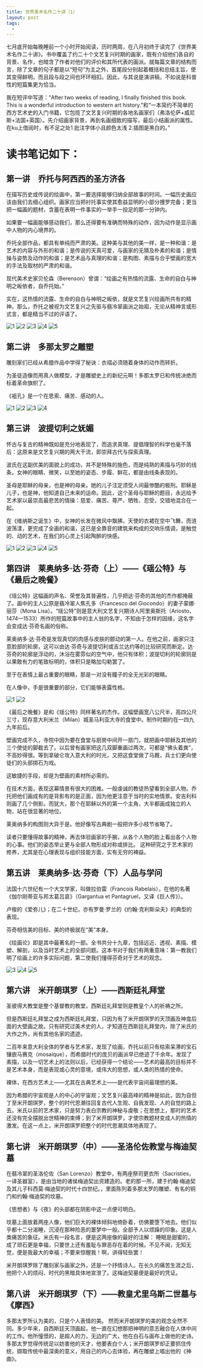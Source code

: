 ```yaml
---
title: 世界美术名作二十讲（1）
layout: post
tags:
  -
---
```

七月底开始每晚睡前一个小时开始阅读，历时两周，在八月初终于读完了《世界美术名作二十讲》。书中覆盖了约二十个文艺复兴时期的画家，既有介绍他们各自的背景、名作，也暗含了作者对他们的评价和其所代表的画派。就每篇文章的结构而言，除了文章的句子都是以“短句”为主之外，首尾段分别起着概括和总结主旨，使其变得鲜明，而且段与段之间也环环相扣。因此，与其说是演讲稿，不如说是科普性的短篇集更为恰当。

我在短评中写道：“After two weeks of reading, I finally finished this book. This is a wonderful introduction to western art history.”和“一本简约不简单的西方艺术史的入门书籍，它包揽了文艺复兴时期的各地名画家们（弗洛伦萨+威尼斯+法国+英国）。先介绍画家背景，再到名画细致的描写，最后小结画派的属性。在ku上借阅时，有不足之处1.批注字体小且颜色太浅 2.插图是黑白的。”

# 读书笔记如下：

## 第一讲　乔托与阿西西的圣方济各

在描写历史或传说的绘画中，第一要选择能够归纳全部故事的时间。一幅历史画应该由我们去细心组织。画家应当把衬托事实使其愈益显明的小部分捜罗完备；更当把一幅画的题材，含蓄在表明一件事实的一举手一投足的那一分钟内。

如果要一幅画能够感动我们，那么还得要有准确而特殊的动作，因为动作是显示画中人物的内心境界的。

乔托全部作品，都具有单纯而严肃的美。这种美与其他的美一样，是一种和谐：是艺术的内容与外形的和谐；是传说的天真可爱，与画家的无猜及朴素的和谐；是情操与姿势及动作的和谐；是艺术品与真理的和谐；是构图、素描与合乎壁画的宽大的手法及取材的严肃的和谐。

现代美术史家贝伦森（Berenson）曾谓：“绘画之有热情的流露、生命的自白与神明之皈依者，自乔托始。”

实在，这热情的流露、生命的自白与神明之皈依，就是文艺复兴绘画所共有的精神。那么，乔托之被视为文艺复兴之先驱与翡冷翠画派之始祖，无论从精神言或形式言，都是精当不过的评语了。

![1](/img/乔托1.png)
![2](/img/乔托2.png)
![3](/img/乔托3.png)
![4](/img/乔托4.png)
![5](/img/乔托5.png)

## 第二讲　多那太罗之雕塑

雕刻家们已经从希腊作品中学得了秘诀：衣褶必须随着身体的动作而转折。

为圣徒造像而用真人做模型，才是雕塑史上的新纪元啊！多那太罗已和传统决绝而标着革命旗帜了。

《袓孔》是一个在思索、痛苦、感动的人。

![1](/img/多纳泰罗1.png)
![2](/img/多纳泰罗2.png)
![3](/img/多纳泰罗3.png)
![4](/img/多纳泰罗4.png)

## 第三讲　波提切利之妩媚

怀古与复古的精神既如是充分地表现了，而追求真理、提倡理智的科学也毫不落后：这原来是文艺复兴期的两大干流，即崇拜古代与探索真理。

波氏在这副优美的面貌上的成功，并不是特殊的施色，而是纯熟的素描与巧妙的线条。女神的眼睛、微笑，以至她的姿态、步履、鲜花，都是由线条表现的。

圣母是耶稣的母亲，也是神的母亲。她的儿子注定须受人间最惨酷的极刑。耶稣是儿子，也是神，他知道自己未来的运命。因此，这个圣母与耶稣的题目，永远给予艺术家以最崇高最悲苦的情操：慈爱、痛苦、尊严、牺牲、忍受，交错地混合在一起。

在《维纳斯之诞生》中，女神的长发在微风中飘拂，天使的衣裙在空中飞舞，而涟波荡漾，更完成了全画的和谐，这已是全靠音的建筑来构成的交响乐情调，是触觉的、动的艺术，在我们的心灵上引起陶醉的快感。

![1](/img/波提切利1.png)
![2](/img/波提切利2.png)
![3](/img/波提切利3.png)
![4](/img/波提切利4.png)
![5](/img/波提切利5.png)

## 第四讲　莱奥纳多·达·芬奇（上）——《瑶公特》与《最后之晚餐》

《瑶公特》这幅画的声名、荣誉及其普遍性，几乎把达·芬奇的其他的杰作都掩蔽了。画中的主人公原是翡冷翠人焦孔多（Francesco del Giocondo）的妻子蒙娜·丽莎（Mona Lisa）。“瑶公特”则是意大利文艺复兴期诗人阿里奥斯托（Ariosto，1474—1533）所作的短篇故事中的主人翁的名字，不知由于怎样的因缘，这名字会变成达·芬奇名画的俗称。

莱奥纳多·达·芬奇是发现真切的肉感与皮肤的颤动的第一人。在他之前，画家只注意脸部的轮廓，这可以由达·芬奇与波提切利或吉兰达约等的比较研究而断定。达·芬奇的轮廓是浮动的，沐浴在雾雰似的空气中，他只有体积；波提切利的轮廓则是以果敢有力的笔致标明的，体积只是略加勾勒罢了。

至于在表情上最占重要的眼睛，那是一对没有瞳子的全无光彩的眼睛。

在人像中，手是很重要的部分，它们能够表露性格。

![1](/img/达芬奇1.png)
![2](/img/达芬奇2.png)

《最后之晚餐》是和《瑶公特》同样著名的杰作。这幅壁画宽八公尺半，高四公尺三寸，现存意大利米兰（Milan）城圣马利亚大寺的食堂中。制作时期约在一四九九年前后。

壁画完成不久，寺院中因为要在食堂与厨房中间开一扇门，就把画中耶稣及其他的三个使徒的脚截去了。以后曾有画家把这几双脚重画过两次，可都是“佛头着粪”，不高妙得很。等到拿破仑攻入意大利的时光，又把这食堂做了马厩，兵士们更向使徒们的头部掷石为戏。

这敏捷的手段，却是为壁画的素材所必需的。

在技术方面，表现这幕情景有很大的困难。一般虔诚的教徒热望看到全部人物。乔托把他们画成有的是背影有的是正面，因为他更注意于当时的实地情景。安吉利科则画了几个侧影。而犹大，那个在耶稣以外的第一个主角，大半都画成独立的人物，站在很显著的地位。

莱奥纳多的构图则大异于是。他好像写古典剧一般把许多小枝节省略了。

读者只要懂得故事的精神，再去体验画家的手腕，从各个人物的脸上看出各个人物的心事。他们的姿态举止更与全部人物形成对称或排比。 这种研究之于艺术家的修养，尤其是在心理表现与组织技能方面，实有无穷的裨益。

## 第五讲　莱奥纳多·达·芬奇（下）人品与学问

法国十六世纪有一个大文学家，叫做拉伯雷（Francois Rabelais），在他的名著《伽尔刚蒂亚与邦太葛吕哀》（Gargantua et Pantagruel，又译《巨人传》）。

卢梭的《爱弥儿》；在二十世纪，亦有罗曼·罗兰的《约翰·克利斯朵夫》的典型的表现。

芬奇相信美的目标、美的终极就在“美”本身。

《绘画论》即是其中最著名的一部。全书共分十九章，包括远近、透视、素描、模塑、解剖，以及当时艺术上的全部问题。这本书对于我们有两重意味：第一教我们明了绘画上的许多实际问题，第二使我们懂得芬奇对于艺术的观念。

![3](/img/达芬奇3.png)
![4](/img/达芬奇4.png)
![5](/img/达芬奇5.png)

## 第六讲　米开朗琪罗（上）——西斯廷礼拜堂

圣彼得大教堂是整个基督教的教堂，西斯廷礼拜堂则是教皇个人的祈祷之所。

但是西斯廷礼拜堂之成为西斯廷礼拜堂，只因为有了米开朗琪罗的天顶画及神龛后面的大壁画之故。只有研究过美术史的人，才知道在西斯廷礼拜堂内，除了米氏的大作之外，尚有其他名家的遗迹。

二百年来意大利全体的学者与艺术家，发现了绘画，乔托以前只有枯索呆滞的宝石镶嵌马赛克（mosaique），而希腊时代的庞贝的画派早已绝迹了千余年。发现了素描，以及一切艺术上的法则以后，已经获得一个结论——艺术的最高的目标并不是艺术本身，而是表现或心灵的意境，或伟大的思想，或人类的热情的使命。

裸体，在西方艺术上——尤其在古典艺术上——是代表宇宙间最理想的美。

因为希腊的宇宙观是人的中心的宇宙观；文艺复兴最高峰的精神是如此，因为自但丁至米开朗琪罗，整个的时代思潮往回复古代人生观、自我发现、人的自觉的路上去。米氏以前的艺术家，只是努力表白宗教的神秘与虔敬；在思想上，那时的艺术还没有完全摆脱出世精神的束缚；到了米开朗琪罗，才使宗教题材变成人的热情的激发。在这一点上，米开朗琪罗把整个的时代思潮具体地表现了。

## 第七讲　米开朗琪罗（中）——圣洛伦佐教堂与梅迪契墓

在翡冷翠的圣洛伦佐（San Lorenzo）教堂中，有两座祭司更衣所（Sacristies，一译圣器室），是由当地的诸侯梅迪契出资建造的。老的那一所，建于约翰·梅迪契及其儿子科西莫·梅迪契的时代十四世纪。，里面陈列着多那太罗的雕塑、有名的铜门和约翰·梅迪契的坟墓。

《思想者》与《夜》的头部都在阴影中这一点便可明白。

坟墓上面放着两座人像，他们巨大的裸体倾斜地倚卧着，仿佛要堕下地去。他们似乎都十二分渴睡，沉浸在那种险恶的噩梦中一般。全部予人以烦躁的印象。这是人类痛苦的象征。米氏有一段名言，便是这两座像的最好的注解： 睡眠是甜蜜的，成了顽石更是幸福，只要世上还有羞耻与罪恶存在着的时候。不见不闻，无知无觉，便是我最大的幸福；不要来惊醒我！啊，讲得轻些罢！

米开朗琪罗除了雕刻家与画家之外，还是一个抒情诗人。在长久的痛苦生涯之后，他把个人的烦闷、时代的黑暗具体地宣泄了。这梅迪契墓便是最好的凭证。

## 第八讲　米开朗琪罗（下）——教皇尤里乌斯二世墓与《摩西》

多那太罗所认为美的，只是个人表情的美。 然而米开朗琪罗的美的观念全然不同。多少年来，自西斯廷天顶画起，他一直在幻想那把神明的意志融合在人体中间的工作。他所憧憬的，是超人的力，无边的广大，他在白石与画布上做他的史诗。多那太罗觉得传统足以妨害他的天才，他要表白个人；米开朗琪罗却正要抓住传统，撷取传统中最深奥的意义，用自己的内心去体验，再在雕塑上唱出他的《神曲》。
